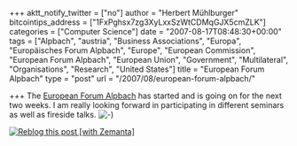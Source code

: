 +++
aktt_notify_twitter = ["no"]
author = "Herbert Mühlburger"
bitcointips_address = ["1FxPghsx7zg3XyLxxSzWtCDMqGJX5cmZLK"]
categories = ["Computer Science"]
date = "2007-08-17T08:48:30+00:00"
tags = ["Alpbach", "austria", "Business Associations", "Europa", "Europäisches Forum Alpbach", "Europe", "European Commission", "European Forum Alpbach", "European Union", "Government", "Multilateral", "Organisations", "Research", "United States"]
title = "European Forum Alpbach"
type = "post"
url = "/2007/08/european-forum-alpbach/"

+++
The <a title="European Forum Alpbach" href="http://www.alpbach.org/" target="_blank">European Forum Alpbach</a> has started and is going on for the next two weeks. I am really looking forward in participating in different seminars as well as fireside talks. ![-)][1]

<div class="zemanta-pixie">
  <a class="zemanta-pixie-a" title="Reblog this post [with Zemanta]" href="http://reblog.zemanta.com/zemified/25edd234-13ae-4722-bad6-9ef88a41233f/"><img class="zemanta-pixie-img" src="http://img.zemanta.com/reblog_e.png?x-id=25edd234-13ae-4722-bad6-9ef88a41233f" alt="Reblog this post [with Zemanta]" /></a><span class="zem-script more-related pretty-attribution"></span>
</div>

 [1]: file:///C:/Users/Herbert/Desktop/blogupdate/export-Dateien/icon_smile.gif